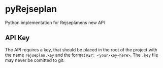 # pyRejseplan
Python implementation for Rejseplanens new API

## API Key
The API requires a key, that should be placed in the root of the project with the name `rejseplan.key` and the format `KEY: <your-key-here>`.
The `.key` file may never be comitted to git.